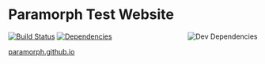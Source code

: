 # Paramorph Test Website

[<img src="https://travis-ci.org/paramorph/test.svg?branch=master" alt="Build Status"
/>][travis-status]
[<img src="https://david-dm.org/paramorph/test/status.svg" alt="Dependencies">][david-status]
[<img src="https://david-dm.org/paramorph/test/dev-status.svg" alt="Dev Dependencies"
align="right" />][david-status-dev]

[travis-status]: https://travis-ci.org/paramorph/test
[david-status]: https://david-dm.org/paramorph/test
[david-status-dev]: https://david-dm.org/paramorph/test?type=dev

[paramorph.github.io](https://paramorph.github.io/)


